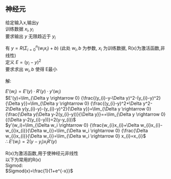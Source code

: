 ## 神经元
给定输入x,输出y  
训练数据 $x_i,y_i$   
要求输出 $y$ 无限趋近于 $y_i$  

有 $y=R(\Sigma_{i=0}^{n} (w_{i}x_{i}) + b)$
(此处 $w_i,b$ 为参数, $x_i$ 为训练数据, R(x)为激活函数,非线性)  
定义 $E=(y_{i}-y)^2$  
要求求出 $w_i,b$ 使得 E最小  

解:  

$E'(w_i)=E'(y) \cdot R'(y) \cdot y'(w_i)$  
$E'(y)=\lim_{\Delta y \rightarrow 0} {\frac{(y_{i}-y-\Delta y)^2-(y_{i}-y)^2}{\Delta y}}=\lim_{\Delta y \rightarrow 0} {\frac{(y_{i}-y)^2+\Delta y^2-2\Delta y(y_{i}-y)-(y_{i}-y)^2}{\Delta y}}=\lim_{\Delta y \rightarrow 0} {\frac{\Delta y(\Delta y-2(y_{i}-y))}{\Delta y}}==\lim_{\Delta y \rightarrow 0} {(\Delta y-2(y_{i}-y))}=2(y-y_{i})$  
$y'(w_i)=\lim_{\Delta w_i \rightarrow 0} {\frac{w_{i}x_{i}+\Delta w_{i}x_{i}-w_{i}x_{i}}{\Delta w_i}}=\lim_{\Delta w_i \rightarrow 0} {\frac{\Delta w_{i}x_{i}}{\Delta w_i}}=\lim_{\Delta w_i \rightarrow 0} x_{i}=x_{i}$   
$\therefore E'(w_i)=2(y-y_{i})x_{i}R'(y)$   

R(x)为激活函数,用于使神经元非线性   
以下为常用的R(x)   
Sigmod:  
$Sigmod(x)=\frac{1}{1+e^{-x}}$   
